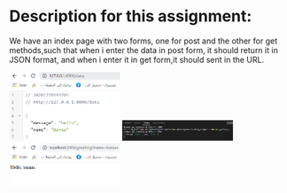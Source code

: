 # Description for this assignment:
We have an index page with two forms, one for post and the other for get methods,such that when i enter the data in post form, it should return it in JSON format, and when i enter it in get form,it should sent in the URL.
 
<img src="screenshoots/as1.png" width=200>
<img src="screenshoots/as2.png" width=200>
<img src="screenshoots/as3.png" width=200>
